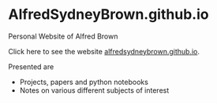 # AlfredSydneyBrown.github.io
Personal Website of Alfred Brown

Click here to see the website [alfredsydneybrown.github.io](https://alfredsydneybrown.github.io/).

Presented are
- Projects, papers and python notebooks
- Notes on various different subjects of interest



